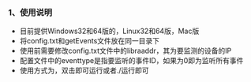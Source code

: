 ### 1、使用说明
* 目前提供Windows32和64版的，Linux32和64版，Mac版
* 将config.txt和getEvents文件放在同一目录下
* 使用前需要修改config.txt文件中的libraaddr，其为要监测的设备的IP
* 配置文件中的eventtype是指要监听的事件ID，如果为0即为监听所有事件
* 使用方式为，双击即可运行或者./运行即可